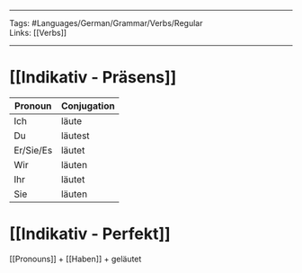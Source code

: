___
Tags: #Languages/German/Grammar/Verbs/Regular  
Links: [[Verbs]]
___
# [[Indikativ - Präsens]]
Pronoun|Conjugation
------------ | ------------
Ich | läute
Du | läutest
Er/Sie/Es | läutet
Wir | läuten
Ihr | läutet
Sie | läuten


# [[Indikativ - Perfekt]]
[[Pronouns]] + [[Haben]] + geläutet